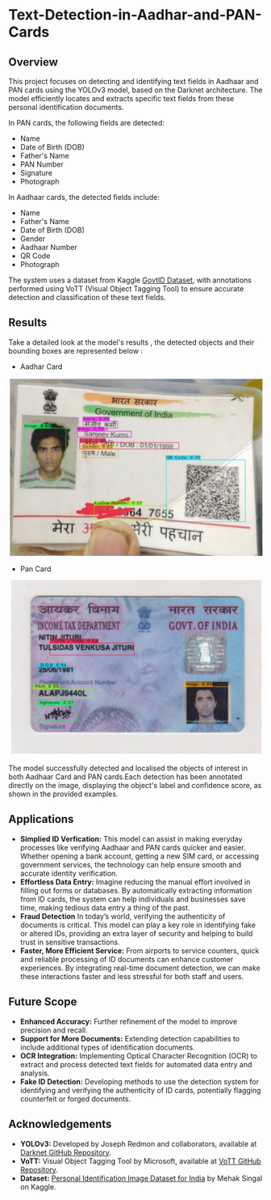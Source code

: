 # Text-Detection-in-Aadhar-and-PAN-Cards
## Overview

This project focuses on detecting and identifying text fields in Aadhaar and PAN cards using the YOLOv3 model, based on the Darknet architecture. The model efficiently locates and extracts specific text fields from these personal identification documents.

In PAN cards, the following fields are detected:
- Name
- Date of Birth (DOB)
- Father's Name
- PAN Number
- Signature
- Photograph

In Aadhaar cards, the detected fields include:
- Name
- Father's Name
- Date of Birth (DOB)
- Gender
- Aadhaar Number
- QR Code
- Photograph

The system uses a dataset from Kaggle [GovtID Dataset](https://www.kaggle.com/datasets/sparsh2002/govtiddataset), with annotations performed using VoTT (Visual Object Tagging Tool) to ensure accurate detection and classification of these text fields.

## Results
Take a detailed look at the model's results , the detected objects and their bounding boxes are represented below :

- Aadhar Card
<p align="center">
  <img src="https://github.com/mahita2104/Text-Detection-in-Aadhar-and-PAN-Cards/blob/main/Results/aadhar_card_test_result.png" />
</p>

- Pan Card
<p align="center">
  <img src="https://github.com/mahita2104/Text-Detection-in-Aadhar-and-PAN-Cards/blob/main/Results/pan_card_test_result.png" />
</p>

The model successfully detected and localised the objects of interest in both Aadhaar Card and PAN cards.Each detection has been annotated directly on the image, displaying the object's label and confidence score, as shown in the provided examples.

## Applications
- **Simplied ID Verfication:** This model can assist in making everyday processes like verifying Aadhaar and PAN cards quicker and easier. Whether opening a bank account, getting a new SIM card, or accessing government services, the technology can help ensure smooth and accurate identity verification.
- **Effortless Data Entry:** Imagine reducing the manual effort involved in filling out forms or databases. By automatically extracting information from ID cards, the system can help individuals and businesses save time, making tedious data entry a thing of the past.
- **Fraud Detection** In today’s world, verifying the authenticity of documents is critical. This model can play a key role in identifying fake or altered IDs, providing an extra layer of security and helping to build trust in sensitive transactions.
- **Faster, More Efficient Service:** From airports to service counters, quick and reliable processing of ID documents can enhance customer experiences. By integrating real-time document detection, we can make these interactions faster and less stressful for both staff and users.
## Future Scope

- **Enhanced Accuracy:** Further refinement of the model to improve precision and recall.
- **Support for More Documents:** Extending detection capabilities to include additional types of identification documents.
- **OCR Integration:** Implementing Optical Character Recognition (OCR) to extract and process detected text fields for automated data entry and analysis.
- **Fake ID Detection:** Developing methods to use the detection system for identifying and verifying the authenticity of ID cards, potentially flagging counterfeit or forged documents.

## Acknowledgements

- **YOLOv3:** Developed by Joseph Redmon and collaborators, available at [Darknet GitHub Repository](https://github.com/pjreddie/darknet).
- **VoTT:** Visual Object Tagging Tool by Microsoft, available at [VoTT GitHub Repository](https://github.com/microsoft/VoTT).
- **Dataset:** [Personal Identification Image Dataset for India](https://www.kaggle.com/datasets/mehaksingal/personal-identification-image-dataset-for-india) by Mehak Singal on Kaggle.

